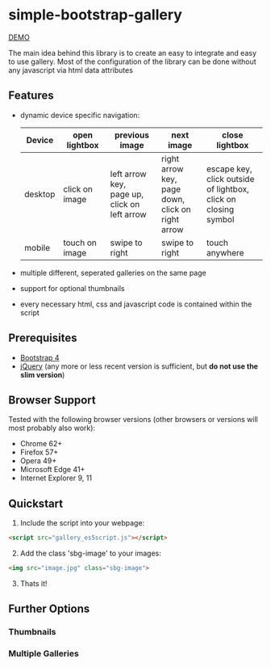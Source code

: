 # simple-bootstrap-gallery

[DEMO](https://kritten.org/demo/simple-bootstrap-gallery)

The main idea behind this library is to create an easy to integrate and easy to use gallery. 
Most of the configuration of the library can be done without any javascript via html data attributes 

## Features
* dynamic device specific navigation:
    
    Device | open lightbox | previous image | next image | close lightbox
    ---|---|---|---|---
    desktop | click on image | left arrow key, <br/> page up, <br/> click on left arrow | right arrow key, <br/> page down, <br/> click on right arrow | escape key, <br/> click outside of lightbox, <br/> click on closing symbol
    mobile | touch on image| swipe to right | swipe to right | touch anywhere
* multiple different, seperated galleries on the same page
* support for optional thumbnails
* every necessary html, css and javascript code is contained within the script

## Prerequisites
* [Bootstrap 4](https://getbootstrap.com/)
* [jQuery](https://jquery.com/) (any more or less recent version is sufficient, but **do not use the slim version**)

## Browser Support
Tested with the following browser versions (other browsers or versions will most probably also work):
* Chrome 62+
* Firefox 57+
* Opera 49+
* Microsoft Edge 41+
* Internet Explorer 9, 11

## Quickstart
1. Include the script into your webpage:
```html
<script src="gallery_es5script.js"></script>
```
2. Add the class 'sbg-image' to your images:
```html
<img src="image.jpg" class="sbg-image">
```
3. Thats it! 

## Further Options
### Thumbnails
### Multiple Galleries